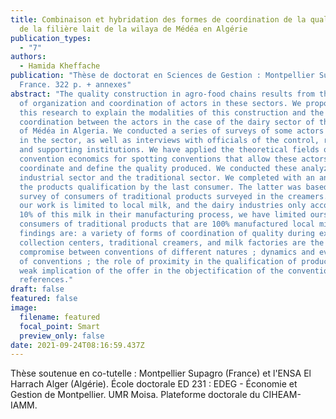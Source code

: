 ```yaml
---
title: Combinaison et hybridation des formes de coordination de la qualité. Cas
  de la filière lait de la wilaya de Médéa en Algérie
publication_types:
  - "7"
authors:
  - Hamida Kheffache
publication: "Thèse de doctorat en Sciences de Gestion : Montpellier Supagro,
  France. 322 p. + annexes"
abstract: "The quality construction in agro-food chains results from the forms
  of organization and coordination of actors in these sectors. We propose in
  this research to explain the modalities of this construction and the forms of
  coordination between the actors in the case of the dairy sector of the wilaya
  of Médéa in Algeria. We conducted a series of surveys of some actors operating
  in the sector, as well as interviews with officials of the control, regulation
  and supporting institutions. We have applied the theoretical fields of
  convention economics for spotting conventions that allow these actors to
  coordinate and define the quality produced. We conducted these analyzes in the
  industrial sector and the traditional sector. We completed with an analysis of
  the products qualification by the last consumer. The latter was based on a
  survey of consumers of traditional products surveyed in the creamers. Since
  our work is limited to local milk, and the dairy industries only account for
  10% of this milk in their manufacturing process, we have limited ourselves to
  consumers of traditional products that are 100% manufactured local milk. The
  findings are: a variety of forms of coordination of quality during exchanges ;
  collection centers, traditional creamers, and milk factories are the source of
  compromise between conventions of different natures ; dynamics and evolution
  of conventions ; the role of proximity in the qualification of products ; a
  weak implication of the offer in the objectification of the conventional
  references."
draft: false
featured: false
image:
  filename: featured
  focal_point: Smart
  preview_only: false
date: 2021-09-24T08:16:59.437Z
---
```

<!--StartFragment-->

Thèse soutenue en co-tutelle : Montpellier Supagro (France) et l'ENSA El Harrach Alger (Algérie). École doctorale ED 231 : EDEG - Économie et Gestion de Montpellier. UMR Moisa. Plateforme doctorale du CIHEAM-IAMM.

<!--EndFragment-->